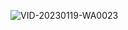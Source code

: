 ![VID-20230119-WA0023](https://user-images.githubusercontent.com/86145354/213505251-aa91df27-4076-4fff-8ab1-8d778380ba4e.gif)

